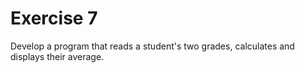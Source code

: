 # Exercise 7

Develop a program that reads a student's two grades, calculates and displays their average.
